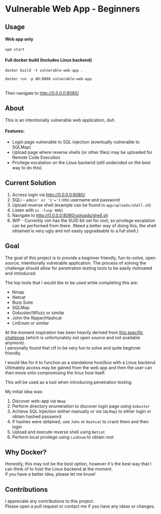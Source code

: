# Vulnerable Web App - Beginners

## Usage

#### Web app only
```
npm start
```

#### Full docker build (Includes Linux backend)
```
docker build -t vulnerable-web-app .

docker run -p 80:8080 vulnerable-web-app
```
\
Then navigate to http://0.0.0.0:8080/

## About

This is an intentionally vulnerable web application, *duh*.


#### Features:
* Login page vulnerable to SQL injection (eventually vulnerable to SQLMap)
* Upload page where reverse shells (or other files) may be uploaded for Remote Code Execution
* Privilege escalation on the Linux backend (still undecided on the best way to do this)

## Current Solution
1. Access login via http://0.0.0.0:8080/
2. SQLi - `admin' or '1'='1` into username and password
3. Upload reverse shell (example can be found in `app/uploads/shell.sh`)
4. Listen with `nc -lvnp 9001`
5. Navigate to http://0.0.0.0:8080/uploads/shell.sh
6. WIP - Currently vim has the SUID bit set for root, so privilege escalation can be performed from there. (Need a better way of doing this, the shell obtained is very ugly and not easily upgradeable to a full shell.)

## Goal

The goal of this project is to provide a beginner friendly, fun-to-solve, open source, intentionally vulnerable application.
The process of solving the challenge should allow for penetration testing tools to be easily motivated and introduced.

The top tools that I would like to be used while completing this are:
* Nmap
* Netcat
* Burp Suite
* SQLMap
* Gobuster/Wfuzz or similar
* John the Ripper/Hashcat
* LinEnum or similar

At the moment inspiration has been heavily derived from [this specific challenge](https://www.billycody.com/guides/crikeycon-2019-free-ticket-challenge) (which is unfortunately not open source and not available anymore).\
I personally found that ctf to be very fun to solve and quite beginner friendly.

I would like for it to function as a standalone host/box with a Linux backend.\
Ultimately access may be gained from the web app and then the user can then move onto compromising the linux host itself.

This will be used as a tool when introducing penetration testing.

My initial idea was:
1. Discover web-app via `Nmap`
2. Perform directory enumeration to discover login page using `Gobuster`
3. Achieve SQL Injection (either manually or via `SQLMap`) to either login or obtain hashed password
4. If hashes were obtained, use `John` or `Hashcat` to crack them and then login
5. Upload and execute reverse shell using `Netcat`
6. Perform local privilege using `LinEnum` to obtain root

## Why Docker?

Honestly, this may not be the best option, however it's the best way that I can think of to host the Linux backend at the moment.\
If you have a better idea, please let me know!

## Contributions

I appreciate any contributions to this project.\
Please open a pull request or contact me if you have any ideas or changes.
